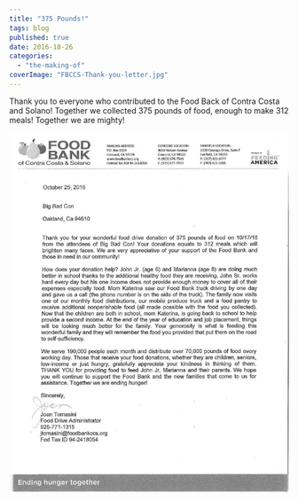 ```yaml
---
title: "375 Pounds!"
tags: blog
published: true
date: 2016-10-26
categories: 
  - "the-making-of"
coverImage: "FBCCS-Thank-you-letter.jpg"
---
```


Thank you to everyone who contributed to the Food Back of Contra Costa and Solano! Together we collected 375 pounds of food, enough to make 312 meals! Together we are mighty!

[![FBCCS Thank you letter](/images/FBCCS-Thank-you-letter-791x1024.jpg)](/images/FBCCS-Thank-you-letter.jpg)
